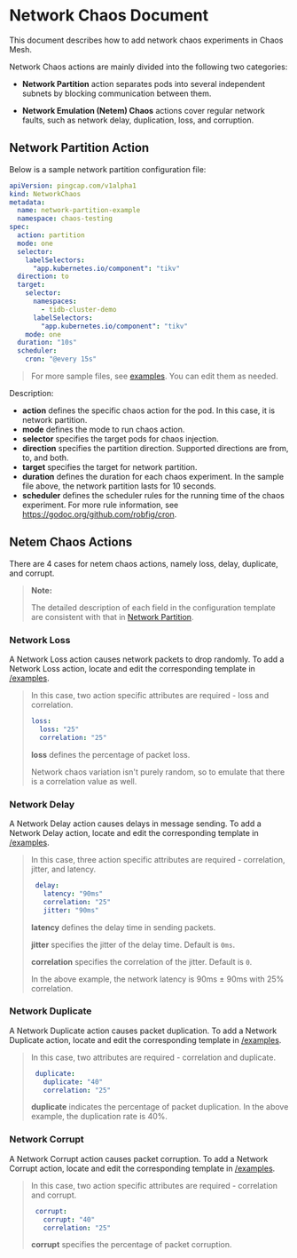 # Network Chaos Document

This document describes how to add network chaos experiments in Chaos Mesh.

Network Chaos actions are mainly divided into the following two categories:

- **Network Partition** action separates pods into several independent subnets by blocking communication between them.

- **Network Emulation (Netem) Chaos** actions cover regular network faults, such as network delay, duplication, loss, and corruption.

## Network Partition Action

Below is a sample network partition configuration file:

```yaml
apiVersion: pingcap.com/v1alpha1
kind: NetworkChaos
metadata:
  name: network-partition-example
  namespace: chaos-testing
spec:
  action: partition
  mode: one
  selector:
    labelSelectors:
      "app.kubernetes.io/component": "tikv"
  direction: to
  target:
    selector:
      namespaces:
        - tidb-cluster-demo
      labelSelectors:
        "app.kubernetes.io/component": "tikv"
    mode: one
  duration: "10s"
  scheduler:
    cron: "@every 15s"
```

> For more sample files, see [examples](../examples). You can edit them as needed. 

Description:

* **action** defines the specific chaos action for the pod. In this case, it is network partition.
* **mode** defines the mode to run chaos action.
* **selector** specifies the target pods for chaos injection.
* **direction** specifies the partition direction. Supported directions are from, to, and both.
* **target** specifies the target for network partition.
* **duration** defines the duration for each chaos experiment. In the sample file above, the network partition lasts for 10 seconds.
* **scheduler** defines the scheduler rules for the running time of the chaos experiment. For more rule information, see <https://godoc.org/github.com/robfig/cron>.


## Netem Chaos Actions

There are 4 cases for netem chaos actions, namely loss, delay, duplicate, and corrupt.

> **Note:** 
> 
> The detailed description of each field in the configuration template are consistent with that in [Network Partition](#network-partition-action).

### Network Loss

A Network Loss action causes network packets to drop randomly. To add a Network Loss action, locate and edit the corresponding template in [/examples](../examples/network-loss-example.yaml).
> In this case, two action specific attributes are required - loss and correlation.
>
> ```yaml
> loss:
>   loss: "25"
>   correlation: "25"
> ```
> **loss** defines the percentage of packet loss.
>
> Network chaos variation isn't purely random, so to emulate that there is a correlation value as well.

### Network Delay

A Network Delay action causes delays in message sending. To add a Network Delay action, locate and edit the corresponding template in [/examples](../examples/network-delay-example.yaml).
> In this case, three action specific attributes are required - correlation, jitter, and latency.
>
>```yaml
>  delay:
>    latency: "90ms"
>    correlation: "25"
>    jitter: "90ms"
>```
> **latency** defines the delay time in sending packets.
>
> **jitter** specifies the jitter of the delay time. Default is `0ms`.
>
> **correlation** specifies the correlation of the jitter. Default is `0`.
>
> In the above example, the network latency is 90ms ± 90ms with 25% correlation.

### Network Duplicate

A Network Duplicate action causes packet duplication. To add a Network Duplicate action, locate and edit the corresponding template in [/examples](../examples/network-duplicate-example.yaml).
> In this case, two attributes are required - correlation and duplicate.
>
>```yaml
>  duplicate:
>    duplicate: "40"
>    correlation: "25"
>```
>
>  **duplicate** indicates the percentage of packet duplication. In the above example, the duplication rate is 40%. 

### Network Corrupt

A Network Corrupt action causes packet corruption. To add a Network Corrupt action, locate and edit the corresponding template in [/examples](../examples/network-corrupt-example.yaml).
> In this case, two action specific attributes are required - correlation and corrupt.
>
>```yaml
>  corrupt:
>    corrupt: "40"
>    correlation: "25"
>```
>
> **corrupt** specifies the percentage of packet corruption.
